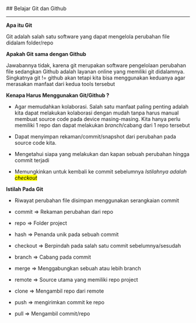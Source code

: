 ## Belajar Git dan Github

---

**Apa itu Git**

Git adalah salah satu software yang dapat mengelola perubahan file didalam folder/repo

**Apakah Git sama dengan Github**

Jawabannya tidak, karena git merupakan software pengelolaan perubahan file sedangkan Github adalah layanan online yang memiliki git didalamnya. Singkatnya git != github akan tetapi kita bisa menggunakan keduanya agar merasakan manfaat dari kedua tools tersebut

**Kenapa Harus Menggunakan Git/Github ?**

- Agar memudahkan kolaborasi. Salah satu manfaat paling penting adalah kita dapat melakukan kolaborasi dengan mudah tanpa harus manual membuat source code pada device masing-masing. Kita hanya perlu memiliki 1 repo dan dapat melakukan *branch*/cabang dari 1 repo tersebut
  
- Dapat menyimpan rekaman/commit/snapshot dari perubahan pada source code kita.
  
- Mengetahui siapa yang melakukan dan kapan sebuah perubahan hingga commit terjadi
  
- Memungkinkan untuk kembali ke commit sebelumnya *Istilahnya adalah <mark>checkout</mark>*
  

**Istilah Pada Git**

- Riwayat perubahan file disimpan menggunakan serangkaian commit
  

- commit => Rekaman perubahan dari repo
  
- repo => Folder project
  
- hash => Penanda unik pada sebuah commit
  
- checkout => Berpindah pada salah satu commit sebelumnya/sesudah
  
- branch => Cabang pada commit
  
- merge => Menggabungkan sebuah atau lebih branch
  
- remote => Source utama yang memiliki repo project
  
- clone => Mengambil repo dari remote
  
- push => mengirimkan commit ke repo
  
- pull => Mengambil commit/repo
